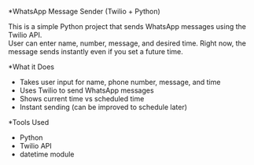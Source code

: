 *WhatsApp Message Sender (Twilio + Python)

This is a simple Python project that sends WhatsApp messages using the Twilio API.  
User can enter name, number, message, and desired time. Right now, the message sends instantly even if you set a future time.

*What it Does

- Takes user input for name, phone number, message, and time
- Uses Twilio to send WhatsApp messages
- Shows current time vs scheduled time
- Instant sending (can be improved to schedule later)

*Tools Used

- Python
- Twilio API
- datetime module

